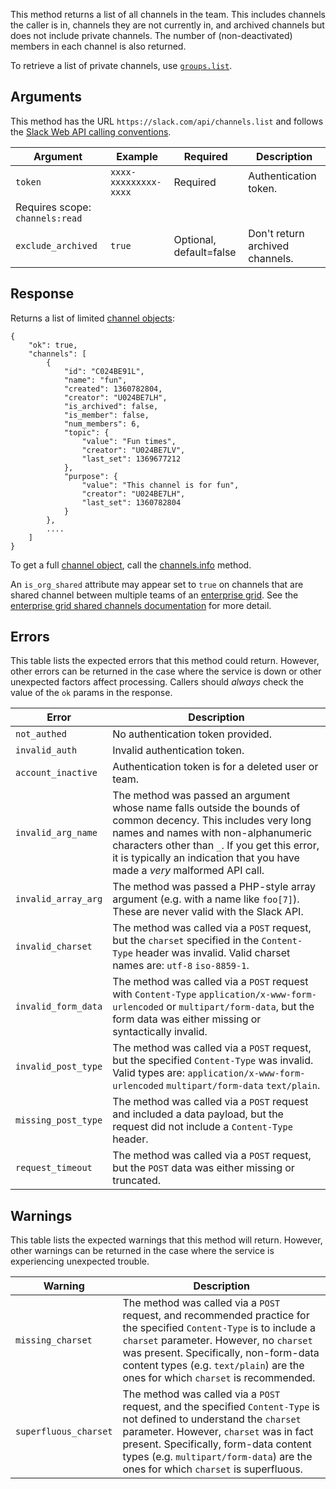 This method returns a list of all channels in the team. This includes channels the caller is in, channels they are not currently in, and archived channels but does not include private channels. The number of (non-deactivated) members in each channel is also returned.

To retrieve a list of private channels, use [`groups.list`](/methods/groups.list).

## Arguments

This method has the URL `https://slack.com/api/channels.list` and follows the [Slack Web API calling conventions](/web#basics).

| Argument | Example | Required | Description |
| --- | --- | --- | --- |
| `token` | `xxxx-xxxxxxxxx-xxxx` | Required | Authentication token.  
Requires scope: `channels:read` |
| `exclude_archived` | `true` | Optional, default=false | Don't return archived channels. |

## Response

Returns a list of limited [channel objects](/types/channel):

```
{
    "ok": true,
    "channels": [
        {
            "id": "C024BE91L",
            "name": "fun",
            "created": 1360782804,
            "creator": "U024BE7LH",
            "is_archived": false,
            "is_member": false,
            "num_members": 6,
            "topic": {
                "value": "Fun times",
                "creator": "U024BE7LV",
                "last_set": 1369677212
            },
            "purpose": {
                "value": "This channel is for fun",
                "creator": "U024BE7LH",
                "last_set": 1360782804
            }
        },
        ....
    ]
}
```

To get a full [channel object](/types/channel), call the [channels.info](/methods/channels.info) method.

An `is_org_shared` attribute may appear set to `true` on channels that are shared channel between multiple teams of an [enterprise grid](/enterprise-grid). See the [enterprise grid shared channels documentation](/enterprise-grid#shared_channels) for more detail.

## Errors

This table lists the expected errors that this method could return. However, other errors can be returned in the case where the service is down or other unexpected factors affect processing. Callers should _always_ check the value of the `ok` params in the response.

| Error | Description |
| --- | --- |
| `not_authed` | No authentication token provided. |
| `invalid_auth` | Invalid authentication token. |
| `account_inactive` | Authentication token is for a deleted user or team. |
| `invalid_arg_name` | The method was passed an argument whose name falls outside the bounds of common decency. This includes very long names and names with non-alphanumeric characters other than `_`. If you get this error, it is typically an indication that you have made a _very_ malformed API call. |
| `invalid_array_arg` | The method was passed a PHP-style array argument (e.g. with a name like `foo[7]`). These are never valid with the Slack API. |
| `invalid_charset` | The method was called via a `POST` request, but the `charset` specified in the `Content-Type` header was invalid. Valid charset names are: `utf-8` `iso-8859-1`. |
| `invalid_form_data` | The method was called via a `POST` request with `Content-Type` `application/x-www-form-urlencoded` or `multipart/form-data`, but the form data was either missing or syntactically invalid. |
| `invalid_post_type` | The method was called via a `POST` request, but the specified `Content-Type` was invalid. Valid types are: `application/x-www-form-urlencoded` `multipart/form-data` `text/plain`. |
| `missing_post_type` | The method was called via a `POST` request and included a data payload, but the request did not include a `Content-Type` header. |
| `request_timeout` | The method was called via a `POST` request, but the `POST` data was either missing or truncated. |

## Warnings

This table lists the expected warnings that this method will return. However, other warnings can be returned in the case where the service is experiencing unexpected trouble.

| Warning | Description |
| --- | --- |
| `missing_charset` | The method was called via a `POST` request, and recommended practice for the specified `Content-Type` is to include a `charset` parameter. However, no `charset` was present. Specifically, non-form-data content types (e.g. `text/plain`) are the ones for which `charset` is recommended. |
| `superfluous_charset` | The method was called via a `POST` request, and the specified `Content-Type` is not defined to understand the `charset` parameter. However, `charset` was in fact present. Specifically, form-data content types (e.g. `multipart/form-data`) are the ones for which `charset` is superfluous. |

